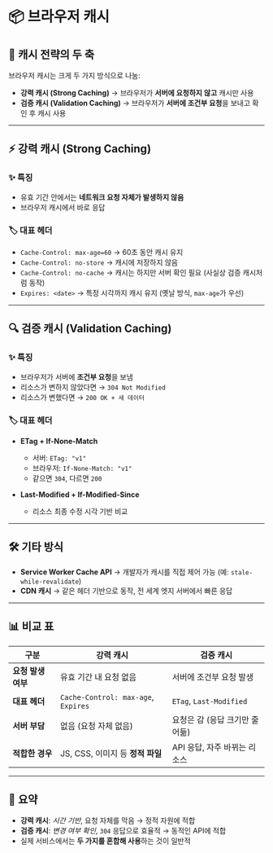 # 📦 브라우저 캐시

## 🧭 캐시 전략의 두 축

브라우저 캐시는 크게 두 가지 방식으로 나눔:

- **강력 캐시 (Strong Caching)**
  → 브라우저가 **서버에 요청하지 않고** 캐시만 사용
- **검증 캐시 (Validation Caching)**
  → 브라우저가 **서버에 조건부 요청**을 보내고 확인 후 캐시 사용

---

## ⚡ 강력 캐시 (Strong Caching)

### ✨ 특징

- 유효 기간 안에서는 **네트워크 요청 자체가 발생하지 않음**
- 브라우저 캐시에서 바로 응답

### 🏷️ 대표 헤더

- `Cache-Control: max-age=60` → 60초 동안 캐시 유지
- `Cache-Control: no-store` → 캐시에 저장하지 않음
- `Cache-Control: no-cache` → 캐시는 하지만 서버 확인 필요 (사실상 검증 캐시처럼 동작)
- `Expires: <date>` → 특정 시각까지 캐시 유지 (옛날 방식, `max-age`가 우선)

---

## 🔍 검증 캐시 (Validation Caching)

### ✨ 특징

- 브라우저가 서버에 **조건부 요청**을 보냄
- 리소스가 변하지 않았다면 → `304 Not Modified`
- 리소스가 변했다면 → `200 OK + 새 데이터`

### 🏷️ 대표 헤더

- **ETag + If-None-Match**

  - 서버: `ETag: "v1"`
  - 브라우저: `If-None-Match: "v1"`
  - 같으면 `304`, 다르면 `200`

- **Last-Modified + If-Modified-Since**

  - 리소스 최종 수정 시각 기반 비교

---

## 🛠️ 기타 방식

- **Service Worker Cache API**
  → 개발자가 캐시를 직접 제어 가능 (예: `stale-while-revalidate`)
- **CDN 캐시**
  → 같은 헤더 기반으로 동작, 전 세계 엣지 서버에서 빠른 응답

---

## 📊 비교 표

| 구분               | 강력 캐시                           | 검증 캐시                      |
| ------------------ | ----------------------------------- | ------------------------------ |
| **요청 발생 여부** | 유효 기간 내 요청 없음              | 서버에 조건부 요청 발생        |
| **대표 헤더**      | `Cache-Control: max-age`, `Expires` | `ETag`, `Last-Modified`        |
| **서버 부담**      | 없음 (요청 자체 없음)               | 요청은 감 (응답 크기만 줄어듦) |
| **적합한 경우**    | JS, CSS, 이미지 등 **정적 파일**    | API 응답, 자주 바뀌는 리소스   |

---

## 📝 요약

- **강력 캐시**: _시간 기반_, 요청 자체를 막음 → 정적 자원에 적합
- **검증 캐시**: _변경 여부 확인_, `304` 응답으로 효율적 → 동적인 API에 적합
- 실제 서비스에서는 **두 가지를 혼합해 사용**하는 것이 일반적
